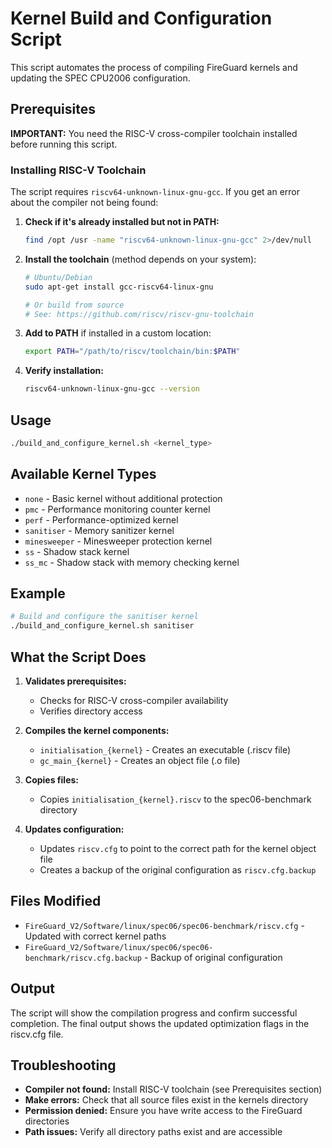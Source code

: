 # Kernel Build and Configuration Script

This script automates the process of compiling FireGuard kernels and updating the SPEC CPU2006 configuration.

## Prerequisites

**IMPORTANT:** You need the RISC-V cross-compiler toolchain installed before running this script.

### Installing RISC-V Toolchain

The script requires `riscv64-unknown-linux-gnu-gcc`. If you get an error about the compiler not being found:

1. **Check if it's already installed but not in PATH:**
   ```bash
   find /opt /usr -name "riscv64-unknown-linux-gnu-gcc" 2>/dev/null
   ```

2. **Install the toolchain** (method depends on your system):
   ```bash
   # Ubuntu/Debian
   sudo apt-get install gcc-riscv64-linux-gnu
   
   # Or build from source
   # See: https://github.com/riscv/riscv-gnu-toolchain
   ```

3. **Add to PATH** if installed in a custom location:
   ```bash
   export PATH="/path/to/riscv/toolchain/bin:$PATH"
   ```

4. **Verify installation:**
   ```bash
   riscv64-unknown-linux-gnu-gcc --version
   ```

## Usage

```bash
./build_and_configure_kernel.sh <kernel_type>
```

## Available Kernel Types

- `none` - Basic kernel without additional protection
- `pmc` - Performance monitoring counter kernel
- `perf` - Performance-optimized kernel  
- `sanitiser` - Memory sanitizer kernel
- `minesweeper` - Minesweeper protection kernel
- `ss` - Shadow stack kernel
- `ss_mc` - Shadow stack with memory checking kernel

## Example

```bash
# Build and configure the sanitiser kernel
./build_and_configure_kernel.sh sanitiser
```

## What the Script Does

1. **Validates prerequisites:**
   - Checks for RISC-V cross-compiler availability
   - Verifies directory access

2. **Compiles the kernel components:**
   - `initialisation_{kernel}` - Creates an executable (.riscv file)
   - `gc_main_{kernel}` - Creates an object file (.o file)

3. **Copies files:**
   - Copies `initialisation_{kernel}.riscv` to the spec06-benchmark directory

4. **Updates configuration:**
   - Updates `riscv.cfg` to point to the correct path for the kernel object file
   - Creates a backup of the original configuration as `riscv.cfg.backup`

## Files Modified

- `FireGuard_V2/Software/linux/spec06/spec06-benchmark/riscv.cfg` - Updated with correct kernel paths
- `FireGuard_V2/Software/linux/spec06/spec06-benchmark/riscv.cfg.backup` - Backup of original configuration

## Output

The script will show the compilation progress and confirm successful completion. The final output shows the updated optimization flags in the riscv.cfg file.

## Troubleshooting

- **Compiler not found:** Install RISC-V toolchain (see Prerequisites section)
- **Make errors:** Check that all source files exist in the kernels directory
- **Permission denied:** Ensure you have write access to the FireGuard directories
- **Path issues:** Verify all directory paths exist and are accessible 